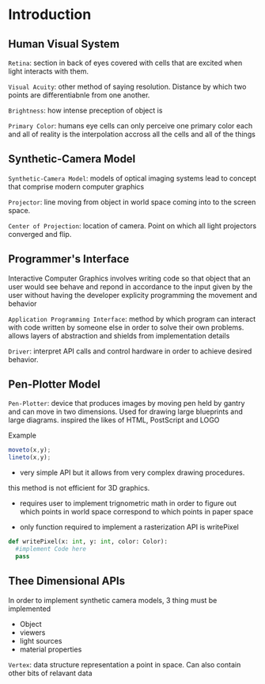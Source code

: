 # Introduction

## Human Visual System

`Retina`: section in back of eyes covered with cells that are excited when light interacts with them.

`Visual Acuity`: other method of saying resolution. Distance by which two points are differentiabnle from one another.

`Brightness`: how intense preception of object is

`Primary Color`: humans eye cells can only perceive one primary color each and all of reality is the interpolation accross all the cells and all of the things

## Synthetic-Camera Model

`Synthetic-Camera Model`: models of optical imaging systems lead to concept that comprise modern computer graphics

`Projector`: line moving from object in world space coming into to the screen space.

`Center of Projection`: location of camera. Point on which all light projectors converged and flip.

## Programmer's Interface

Interactive Computer Graphics involves writing code so that object that an user would see behave and repond in accordance to the input given by the user without having the developer explicity programming the movement and behavior

`Application Programming Interface`: method by which program can interact with code written by someone else in order to solve their own problems. allows layers of abstraction and shields from implementation details

`Driver`: interpret API calls and control hardware in order to achieve desired behavior. 

## Pen-Plotter Model

`Pen-Plotter`: device that produces images by moving pen held by gantry and can move in two dimensions. Used for drawing large blueprints and large diagrams. inspired the likes of HTML, PostScript and LOGO

Example
```Javascript
moveto(x,y);
lineto(x,y);
```

- very simple API but it allows from very complex drawing procedures.

this method is not efficient for 3D graphics.

- requires user to implement trignometric math in order to figure out which points in world space correspond to which points in paper space

- only function required to implement a rasterization API is writePixel

```python
def writePixel(x: int, y: int, color: Color):
  #implement Code here
  pass
```

## Thee Dimensional APIs

In order to implement synthetic camera models, 3 thing must be implemented

- Object
- viewers
- light sources
- material properties

`Vertex`: data structure representation a point in space. Can also contain other bits of relavant data


